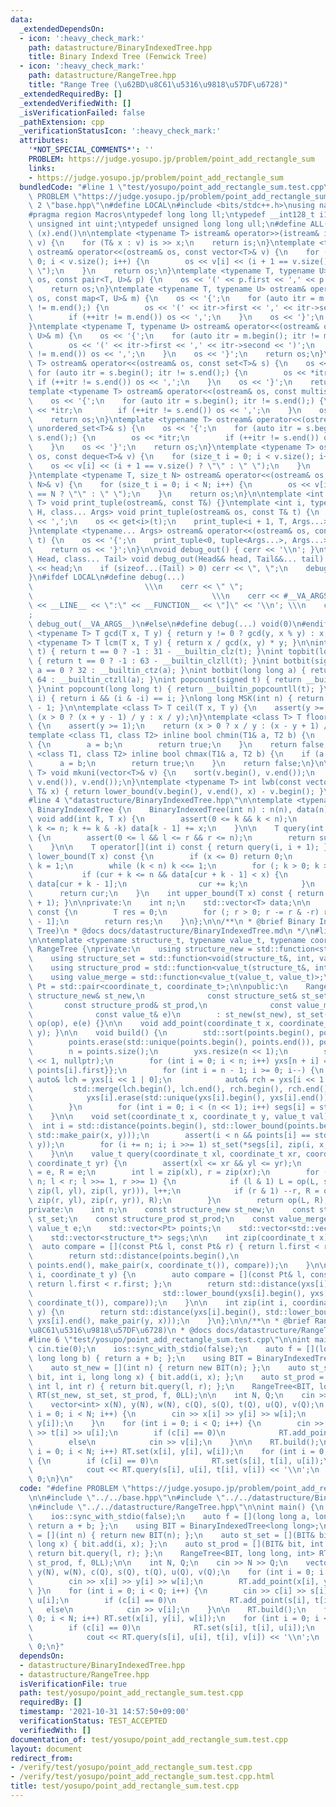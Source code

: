 ```yaml
---
data:
  _extendedDependsOn:
  - icon: ':heavy_check_mark:'
    path: datastructure/BinaryIndexedTree.hpp
    title: Binary Indexd Tree (Fenwick Tree)
  - icon: ':heavy_check_mark:'
    path: datastructure/RangeTree.hpp
    title: "Range Tree (\u62BD\u8C61\u5316\u9818\u57DF\u6728)"
  _extendedRequiredBy: []
  _extendedVerifiedWith: []
  _isVerificationFailed: false
  _pathExtension: cpp
  _verificationStatusIcon: ':heavy_check_mark:'
  attributes:
    '*NOT_SPECIAL_COMMENTS*': ''
    PROBLEM: https://judge.yosupo.jp/problem/point_add_rectangle_sum
    links:
    - https://judge.yosupo.jp/problem/point_add_rectangle_sum
  bundledCode: "#line 1 \"test/yosupo/point_add_rectangle_sum.test.cpp\"\n#define\
    \ PROBLEM \"https://judge.yosupo.jp/problem/point_add_rectangle_sum\"\n\n#line\
    \ 2 \"base.hpp\"\n#define LOCAL\n#include <bits/stdc++.h>\nusing namespace std;\n\
    #pragma region Macros\ntypedef long long ll;\ntypedef __int128_t i128;\ntypedef\
    \ unsigned int uint;\ntypedef unsigned long long ull;\n#define ALL(x) (x).begin(),\
    \ (x).end()\n\ntemplate <typename T> istream& operator>>(istream& is, vector<T>&\
    \ v) {\n    for (T& x : v) is >> x;\n    return is;\n}\ntemplate <typename T>\
    \ ostream& operator<<(ostream& os, const vector<T>& v) {\n    for (size_t i =\
    \ 0; i < v.size(); i++) {\n        os << v[i] << (i + 1 == v.size() ? \"\" : \"\
    \ \");\n    }\n    return os;\n}\ntemplate <typename T, typename U> ostream& operator<<(ostream&\
    \ os, const pair<T, U>& p) {\n    os << '(' << p.first << ',' << p.second << ')';\n\
    \    return os;\n}\ntemplate <typename T, typename U> ostream& operator<<(ostream&\
    \ os, const map<T, U>& m) {\n    os << '{';\n    for (auto itr = m.begin(); itr\
    \ != m.end();) {\n        os << '(' << itr->first << ',' << itr->second << ')';\n\
    \        if (++itr != m.end()) os << ',';\n    }\n    os << '}';\n    return os;\n\
    }\ntemplate <typename T, typename U> ostream& operator<<(ostream& os, const unordered_map<T,\
    \ U>& m) {\n    os << '{';\n    for (auto itr = m.begin(); itr != m.end();) {\n\
    \        os << '(' << itr->first << ',' << itr->second << ')';\n        if (++itr\
    \ != m.end()) os << ',';\n    }\n    os << '}';\n    return os;\n}\ntemplate <typename\
    \ T> ostream& operator<<(ostream& os, const set<T>& s) {\n    os << '{';\n   \
    \ for (auto itr = s.begin(); itr != s.end();) {\n        os << *itr;\n       \
    \ if (++itr != s.end()) os << ',';\n    }\n    os << '}';\n    return os;\n}\n\
    template <typename T> ostream& operator<<(ostream& os, const multiset<T>& s) {\n\
    \    os << '{';\n    for (auto itr = s.begin(); itr != s.end();) {\n        os\
    \ << *itr;\n        if (++itr != s.end()) os << ',';\n    }\n    os << '}';\n\
    \    return os;\n}\ntemplate <typename T> ostream& operator<<(ostream& os, const\
    \ unordered_set<T>& s) {\n    os << '{';\n    for (auto itr = s.begin(); itr !=\
    \ s.end();) {\n        os << *itr;\n        if (++itr != s.end()) os << ',';\n\
    \    }\n    os << '}';\n    return os;\n}\ntemplate <typename T> ostream& operator<<(ostream&\
    \ os, const deque<T>& v) {\n    for (size_t i = 0; i < v.size(); i++) {\n    \
    \    os << v[i] << (i + 1 == v.size() ? \"\" : \" \");\n    }\n    return os;\n\
    }\ntemplate <typename T, size_t N> ostream& operator<<(ostream& os, const array<T,\
    \ N>& v) {\n    for (size_t i = 0; i < N; i++) {\n        os << v[i] << (i + 1\
    \ == N ? \"\" : \" \");\n    }\n    return os;\n}\n\ntemplate <int i, typename\
    \ T> void print_tuple(ostream&, const T&) {}\ntemplate <int i, typename T, typename\
    \ H, class... Args> void print_tuple(ostream& os, const T& t) {\n    if (i) os\
    \ << ',';\n    os << get<i>(t);\n    print_tuple<i + 1, T, Args...>(os, t);\n\
    }\ntemplate <typename... Args> ostream& operator<<(ostream& os, const tuple<Args...>&\
    \ t) {\n    os << '{';\n    print_tuple<0, tuple<Args...>, Args...>(os, t);\n\
    \    return os << '}';\n}\n\nvoid debug_out() { cerr << '\\n'; }\ntemplate <class\
    \ Head, class... Tail> void debug_out(Head&& head, Tail&&... tail) {\n    cerr\
    \ << head;\n    if (sizeof...(Tail) > 0) cerr << \", \";\n    debug_out(move(tail)...);\n\
    }\n#ifdef LOCAL\n#define debug(...)                                          \
    \                         \\\n    cerr << \" \";                             \
    \                                        \\\n    cerr << #__VA_ARGS__ << \" :[\"\
    \ << __LINE__ << \":\" << __FUNCTION__ << \"]\" << '\\n'; \\\n    cerr << \" \"\
    ;                                                                     \\\n   \
    \ debug_out(__VA_ARGS__)\n#else\n#define debug(...) void(0)\n#endif\n\ntemplate\
    \ <typename T> T gcd(T x, T y) { return y != 0 ? gcd(y, x % y) : x; }\ntemplate\
    \ <typename T> T lcm(T x, T y) { return x / gcd(x, y) * y; }\n\nint topbit(signed\
    \ t) { return t == 0 ? -1 : 31 - __builtin_clz(t); }\nint topbit(long long t)\
    \ { return t == 0 ? -1 : 63 - __builtin_clzll(t); }\nint botbit(signed a) { return\
    \ a == 0 ? 32 : __builtin_ctz(a); }\nint botbit(long long a) { return a == 0 ?\
    \ 64 : __builtin_ctzll(a); }\nint popcount(signed t) { return __builtin_popcount(t);\
    \ }\nint popcount(long long t) { return __builtin_popcountll(t); }\nbool ispow2(int\
    \ i) { return i && (i & -i) == i; }\nlong long MSK(int n) { return (1LL << n)\
    \ - 1; }\n\ntemplate <class T> T ceil(T x, T y) {\n    assert(y >= 1);\n    return\
    \ (x > 0 ? (x + y - 1) / y : x / y);\n}\ntemplate <class T> T floor(T x, T y)\
    \ {\n    assert(y >= 1);\n    return (x > 0 ? x / y : (x - y + 1) / y);\n}\n\n\
    template <class T1, class T2> inline bool chmin(T1& a, T2 b) {\n    if (a > b)\
    \ {\n        a = b;\n        return true;\n    }\n    return false;\n}\ntemplate\
    \ <class T1, class T2> inline bool chmax(T1& a, T2 b) {\n    if (a < b) {\n  \
    \      a = b;\n        return true;\n    }\n    return false;\n}\n\ntemplate <typename\
    \ T> void mkuni(vector<T>& v) {\n    sort(v.begin(), v.end());\n    v.erase(unique(v.begin(),\
    \ v.end()), v.end());\n}\ntemplate <typename T> int lwb(const vector<T>& v, const\
    \ T& x) { return lower_bound(v.begin(), v.end(), x) - v.begin(); }\n#pragma endregion\n\
    #line 4 \"datastructure/BinaryIndexedTree.hpp\"\n\ntemplate <typename T> struct\
    \ BinaryIndexedTree {\n    BinaryIndexedTree(int n) : n(n), data(n) {}\n\n   \
    \ void add(int k, T x) {\n        assert(0 <= k && k < n);\n        for (k++;\
    \ k <= n; k += k & -k) data[k - 1] += x;\n    }\n\n    T query(int l, int r) const\
    \ {\n        assert(0 <= l && l <= r && r <= n);\n        return sum(r) - sum(l);\n\
    \    }\n\n    T operator[](int i) const { return query(i, i + 1); }\n\n    int\
    \ lower_bound(T x) const {\n        if (x <= 0) return 0;\n        int cur = 0,\
    \ k = 1;\n        while (k < n) k <<= 1;\n        for (; k > 0; k >>= 1) {\n \
    \           if (cur + k <= n && data[cur + k - 1] < x) {\n                x -=\
    \ data[cur + k - 1];\n                cur += k;\n            }\n        }\n  \
    \      return cur;\n    }\n    int upper_bound(T x) const { return lower_bound(x\
    \ + 1); }\n\nprivate:\n    int n;\n    std::vector<T> data;\n\n    T sum(int r)\
    \ const {\n        T res = 0;\n        for (; r > 0; r -= r & -r) res += data[r\
    \ - 1];\n        return res;\n    }\n};\n\n/**\n * @brief Binary Indexd Tree (Fenwick\
    \ Tree)\n * @docs docs/datastructure/BinaryIndexedTree.md\n */\n#line 6 \"datastructure/RangeTree.hpp\"\
    \n\ntemplate <typename structure_t, typename value_t, typename coordinate_t> struct\
    \ RangeTree {\nprivate:\n    using structure_new = std::function<structure_t*(int)>;\n\
    \    using structure_set = std::function<void(structure_t&, int, value_t)>;\n\
    \    using structure_prod = std::function<value_t(structure_t&, int, int)>;\n\
    \    using value_merge = std::function<value_t(value_t, value_t)>;\n    using\
    \ Pt = std::pair<coordinate_t, coordinate_t>;\n\npublic:\n    RangeTree(const\
    \ structure_new& st_new,\n              const structure_set& st_set,\n       \
    \       const structure_prod& st_prod,\n              const value_merge& op,\n\
    \              const value_t& e)\n        : st_new(st_new), st_set(st_set), st_prod(st_prod),\
    \ op(op), e(e) {}\n\n    void add_point(coordinate_t x, coordinate_t y) { points.emplace_back(x,\
    \ y); }\n\n    void build() {\n        std::sort(points.begin(), points.end());\n\
    \        points.erase(std::unique(points.begin(), points.end()), points.end());\n\
    \        n = points.size();\n        yxs.resize(n << 1);\n        segs.resize(n\
    \ << 1, nullptr);\n        for (int i = 0; i < n; i++) yxs[n + i] = {{points[i].second,\
    \ points[i].first}};\n        for (int i = n - 1; i >= 0; i--) {\n           \
    \ auto& lch = yxs[i << 1 | 0];\n            auto& rch = yxs[i << 1 | 1];\n   \
    \         std::merge(lch.begin(), lch.end(), rch.begin(), rch.end(), std::back_inserter(yxs[i]));\n\
    \            yxs[i].erase(std::unique(yxs[i].begin(), yxs[i].end()), yxs[i].end());\n\
    \        }\n        for (int i = 0; i < (n << 1); i++) segs[i] = st_new(yxs[i].size());\n\
    \    }\n\n    void set(coordinate_t x, coordinate_t y, value_t val) {\n      \
    \  int i = std::distance(points.begin(), std::lower_bound(points.begin(), points.end(),\
    \ std::make_pair(x, y)));\n        assert(i < n && points[i] == std::make_pair(x,\
    \ y));\n        for (i += n; i; i >>= 1) st_set(*segs[i], zip(i, x, y), val);\n\
    \    }\n\n    value_t query(coordinate_t xl, coordinate_t xr, coordinate_t yl,\
    \ coordinate_t yr) {\n        assert(xl <= xr && yl <= yr);\n        value_t L\
    \ = e, R = e;\n        int l = zip(xl), r = zip(xr);\n        for (l += n, r +=\
    \ n; l < r; l >>= 1, r >>= 1) {\n            if (l & 1) L = op(L, st_prod(*segs[l],\
    \ zip(l, yl), zip(l, yr))), l++;\n            if (r & 1) --r, R = op(st_prod(*segs[r],\
    \ zip(r, yl), zip(r, yr)), R);\n        }\n        return op(L, R);\n    }\n\n\
    private:\n    int n;\n    const structure_new st_new;\n    const structure_set\
    \ st_set;\n    const structure_prod st_prod;\n    const value_merge op;\n    const\
    \ value_t e;\n    std::vector<Pt> points;\n    std::vector<std::vector<Pt>> yxs;\n\
    \    std::vector<structure_t*> segs;\n\n    int zip(coordinate_t x) {\n      \
    \  auto compare = [](const Pt& l, const Pt& r) { return l.first < r.first; };\n\
    \        return std::distance(points.begin(),\n                             std::lower_bound(points.begin(),\
    \ points.end(), make_pair(x, coordinate_t()), compare));\n    }\n\n    int zip(int\
    \ i, coordinate_t y) {\n        auto compare = [](const Pt& l, const Pt& r) {\
    \ return l.first < r.first; };\n        return std::distance(yxs[i].begin(),\n\
    \                             std::lower_bound(yxs[i].begin(), yxs[i].end(), make_pair(y,\
    \ coordinate_t()), compare));\n    }\n\n    int zip(int i, coordinate_t x, coordinate_t\
    \ y) {\n        return std::distance(yxs[i].begin(), std::lower_bound(yxs[i].begin(),\
    \ yxs[i].end(), make_pair(y, x)));\n    }\n};\n\n/**\n * @brief Range Tree (\u62BD\
    \u8C61\u5316\u9818\u57DF\u6728)\n * @docs docs/datastructure/RangeTree.md\n */\n\
    #line 6 \"test/yosupo/point_add_rectangle_sum.test.cpp\"\n\nint main() {\n   \
    \ cin.tie(0);\n    ios::sync_with_stdio(false);\n    auto f = [](long long a,\
    \ long long b) { return a + b; };\n    using BIT = BinaryIndexedTree<long long>;\n\
    \    auto st_new = [](int n) { return new BIT(n); };\n    auto st_set = [](BIT&\
    \ bit, int i, long long x) { bit.add(i, x); };\n    auto st_prod = [](BIT& bit,\
    \ int l, int r) { return bit.query(l, r); };\n    RangeTree<BIT, long long, int>\
    \ RT(st_new, st_set, st_prod, f, 0LL);\n\n    int N, Q;\n    cin >> N >> Q;\n\
    \    vector<int> x(N), y(N), w(N), c(Q), s(Q), t(Q), u(Q), v(Q);\n    for (int\
    \ i = 0; i < N; i++) {\n        cin >> x[i] >> y[i] >> w[i];\n        RT.add_point(x[i],\
    \ y[i]);\n    }\n    for (int i = 0; i < Q; i++) {\n        cin >> c[i] >> s[i]\
    \ >> t[i] >> u[i];\n        if (c[i] == 0)\n            RT.add_point(s[i], t[i]);\n\
    \        else\n            cin >> v[i];\n    }\n\n    RT.build();\n    for (int\
    \ i = 0; i < N; i++) RT.set(x[i], y[i], w[i]);\n    for (int i = 0; i < Q; i++)\
    \ {\n        if (c[i] == 0)\n            RT.set(s[i], t[i], u[i]);\n        else\n\
    \            cout << RT.query(s[i], u[i], t[i], v[i]) << '\\n';\n    }\n    return\
    \ 0;\n}\n"
  code: "#define PROBLEM \"https://judge.yosupo.jp/problem/point_add_rectangle_sum\"\
    \n\n#include \"../../base.hpp\"\n#include \"../../datastructure/BinaryIndexedTree.hpp\"\
    \n#include \"../../datastructure/RangeTree.hpp\"\n\nint main() {\n    cin.tie(0);\n\
    \    ios::sync_with_stdio(false);\n    auto f = [](long long a, long long b) {\
    \ return a + b; };\n    using BIT = BinaryIndexedTree<long long>;\n    auto st_new\
    \ = [](int n) { return new BIT(n); };\n    auto st_set = [](BIT& bit, int i, long\
    \ long x) { bit.add(i, x); };\n    auto st_prod = [](BIT& bit, int l, int r) {\
    \ return bit.query(l, r); };\n    RangeTree<BIT, long long, int> RT(st_new, st_set,\
    \ st_prod, f, 0LL);\n\n    int N, Q;\n    cin >> N >> Q;\n    vector<int> x(N),\
    \ y(N), w(N), c(Q), s(Q), t(Q), u(Q), v(Q);\n    for (int i = 0; i < N; i++) {\n\
    \        cin >> x[i] >> y[i] >> w[i];\n        RT.add_point(x[i], y[i]);\n   \
    \ }\n    for (int i = 0; i < Q; i++) {\n        cin >> c[i] >> s[i] >> t[i] >>\
    \ u[i];\n        if (c[i] == 0)\n            RT.add_point(s[i], t[i]);\n     \
    \   else\n            cin >> v[i];\n    }\n\n    RT.build();\n    for (int i =\
    \ 0; i < N; i++) RT.set(x[i], y[i], w[i]);\n    for (int i = 0; i < Q; i++) {\n\
    \        if (c[i] == 0)\n            RT.set(s[i], t[i], u[i]);\n        else\n\
    \            cout << RT.query(s[i], u[i], t[i], v[i]) << '\\n';\n    }\n    return\
    \ 0;\n}"
  dependsOn:
  - datastructure/BinaryIndexedTree.hpp
  - datastructure/RangeTree.hpp
  isVerificationFile: true
  path: test/yosupo/point_add_rectangle_sum.test.cpp
  requiredBy: []
  timestamp: '2021-10-31 14:57:50+09:00'
  verificationStatus: TEST_ACCEPTED
  verifiedWith: []
documentation_of: test/yosupo/point_add_rectangle_sum.test.cpp
layout: document
redirect_from:
- /verify/test/yosupo/point_add_rectangle_sum.test.cpp
- /verify/test/yosupo/point_add_rectangle_sum.test.cpp.html
title: test/yosupo/point_add_rectangle_sum.test.cpp
---
```


